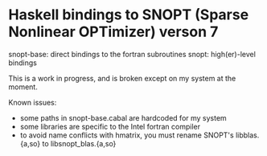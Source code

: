 # Haskell bindings to SNOPT (Sparse Nonlinear OPTimizer) verson 7

snopt-base: direct bindings to the fortran subroutines
snopt: high(er)-level bindings

This is a work in progress, and is broken except on my system at the moment.

Known issues:
- some paths in snopt-base.cabal are hardcoded for my system
- some libraries are specific to the Intel fortran compiler
- to avoid name conflicts with hmatrix, you must rename SNOPT's libblas.{a,so} to libsnopt_blas.{a,so}
